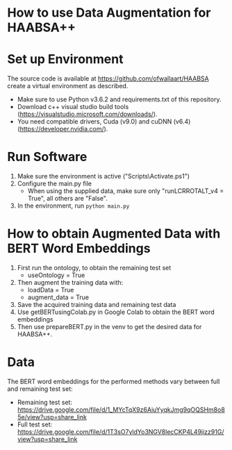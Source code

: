 # How to use Data Augmentation for HAABSA++

# Set up Environment

The source code is available at https://github.com/ofwallaart/HAABSA create a virtual environment as described.
  - Make sure to use Python v3.6.2 and requirements.txt of this repository.
  - Download c++ visual studio build tools (https://visualstudio.microsoft.com/downloads/). 
  - You need compatible drivers, Cuda (v9.0) and cuDNN (v6.4) (https://developer.nvidia.com/).

# Run Software

1. Make sure the environment is active ("Scripts\Activate.ps1")
2. Configure the main.py file
    - When using the supplied data, make sure only "runLCRROTALT_v4 = True", all others are "False".
4. In the environment, run `python main.py`

# How to obtain Augmented Data with BERT Word Embeddings

1. First run the ontology, to obtain the remaining test set
    - useOntology = True
2. Then augment the training data with:
    - loadData = True
    - augment_data = True
3. Save the acquired training data and remaining test data
4. Use getBERTusingColab.py in Google Colab to obtain the BERT word embeddings
5. Then use prepareBERT.py in the venv to get the desired data for HAABSA++.

# Data

The BERT word embeddings for the performed methods vary between full and remaining test set:
- Remaining test set: https://drive.google.com/file/d/1_MYcTqX9z6AiuYyqkJmg9qOQSHm8o85e/view?usp=share_link
- Full test set: https://drive.google.com/file/d/1T3sO7yldYo3NGV8lecCKP4L49jizz91G/view?usp=share_link
